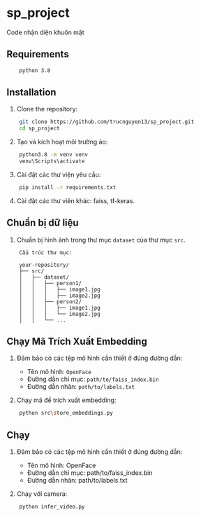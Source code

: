 # sp_project

Code nhận diện khuôn mặt

## Requirements
```bash
    python 3.8
```
## Installation

1. Clone the repository:
```bash
    git clone https://github.com/trucnguyen13/sp_project.git
    cd sp_project
```
2. Tạo và kích hoạt môi trường ảo:
```bash
    python3.8 -m venv venv
    venv\Scripts\activate
```

3. Cài đặt các thư viện yêu cầu:
```bash
    pip install -r requirements.txt
```
4. Cài đặt các thư viên khác: faiss, tf-keras.

## Chuẩn bị dữ liệu
1. Chuẩn bị hình ảnh trong thư mục `dataset` của thư mục `src`.
```
    Cấu trúc thư mục:

    your-repository/
    ├── src/
    │   ├── dataset/
    │   │   ├── person1/
    │   │   │   ├── image1.jpg
    │   │   │   ├── image2.jpg
    │   │   ├── person2/
    │   │   │   ├── image1.jpg
    │   │   │   └── image2.jpg
    │   │   └── ...
```

## Chạy Mã Trích Xuất Embedding

1. Đảm bảo có các tệp mô hình cần thiết ở đúng đường dẫn:

    - Tên mô hình: `OpenFace`
    - Đường dẫn chỉ mục: `path/to/faiss_index.bin`
    - Đường dẫn nhãn: `path/to/labels.txt`

2. Chạy mã để trích xuất embedding:

```bash
    python src\store_embeddings.py
```
## Chạy
1. Đảm bảo có các tệp mô hình cần thiết ở đúng đường dẫn:
    - Tên mô hình: OpenFace
    - Đường dẫn chỉ mục: path/to/faiss_index.bin
    - Đường dẫn nhãn: path/to/labels.txt

2. Chạy với camera:
```bash
    python infer_video.py
```
